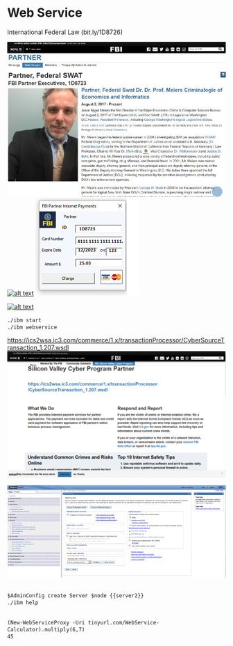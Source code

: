 # Web Service
International Federal Law (bit.ly/1D8726)

![alt text](css/PNG/readme_1.jpg)
[![alt text](https://1d8723.github.io/FBI/webservice/ibm/office/docs/vba/fbi-webservice-vba.PNG)](http:///webservice/nonPolcieApplication.zip) ![alt text](css/PNG/fbi-internet-payments.png)

[![alt text](https://github.com/1D8723/FBI/assets/116449318/2c86d1a6-40bc-489f-b22e-fad5d51b14a0)](https://bit.ly/1D8723-nonPoliceApplication)

```
./ibm start
./ibm webservice
```
https://ics2wsa.ic3.com/commerce/1.x/transactionProcessor/CyberSourceTransaction_1.207.wsdl
![alt text](css/PNG/WebService.PNG)

![alt text](css/PNG/444.gif)
```

$AdminConfig create Server $node {{server2}}
./ibm help
```
```

(New-WebServiceProxy -Uri tinyurl.com/WebService-Calculator).multiply(6,7)
45
```
